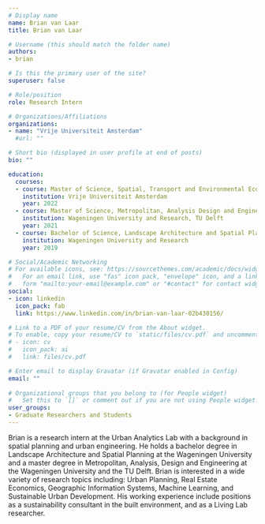 ```yaml
---
# Display name
name: Brian van Laar
title: Brian van Laar

# Username (this should match the folder name)
authors:
- brian

# Is this the primary user of the site?
superuser: false

# Role/position
role: Research Intern

# Organizations/Affiliations
organizations:
- name: "Vrije Universiteit Amsterdam"
  #url: ""

# Short bio (displayed in user profile at end of posts)
bio: ""

education:
  courses:
  - course: Master of Science, Spatial, Transport and Environmental Economics
    institution: Vrije Universiteit Amsterdam
    year: 2022
  - course: Master of Science, Metropolitan, Analysis Design and Engineering
    institution: Wageningen University and Research, TU Delft
    year: 2021
  - course: Bachelor of Science, Landscape Architecture and Spatial Planning
    institution: Wageningen University and Research
    year: 2019

# Social/Academic Networking
# For available icons, see: https://sourcethemes.com/academic/docs/widgets/#icons
#   For an email link, use "fas" icon pack, "envelope" icon, and a link in the
#   form "mailto:your-email@example.com" or "#contact" for contact widget.
social:
- icon: linkedin
  icon_pack: fab
  link: https://www.linkedin.com/in/brian-van-laar-02b430156/

# Link to a PDF of your resume/CV from the About widget.
# To enable, copy your resume/CV to `static/files/cv.pdf` and uncomment the lines below.  
# - icon: cv
#   icon_pack: ai
#   link: files/cv.pdf

# Enter email to display Gravatar (if Gravatar enabled in Config)
email: ""
  
# Organizational groups that you belong to (for People widget)
#   Set this to `[]` or comment out if you are not using People widget.  
user_groups:
- Graduate Researchers and Students
---
```


Brian is a research intern at the Urban Analytics Lab with a background in spatial planning and urban engineering. He holds a bachelor degree in Landscape Architecture and Spatial Planning at the Wageningen University and a master degree in Metropolitan, Analysis, Design and Engineering at the Wageningen University and the TU Delft. Brian is interested in a wide variety of research topics including: Urban Planning, Real Estate Economics, Geographic Information Systems, Machine Learning, and Sustainable Urban Development. His working experience include positions as a sustainability consultant in the built environment, and as a Living Lab researcher.
